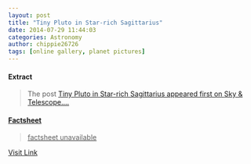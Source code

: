 ```yaml
---
layout: post
title: "Tiny Pluto in Star-rich Sagittarius"
date: 2014-07-29 11:44:03
categories: Astronomy
author: chippie26726
tags: [online gallery, planet pictures]
---
```



#### Extract
>The post <a rel="nofollow" href="http://www.skyandtelescope.com/online-gallery/tiny-pluto-in-star-rich-sagittarius/">Tiny Pluto in Star-rich Sagittarius appeared first on <a rel="nofollow" href="http://www.skyandtelescope.com">Sky &amp; Telescope....

#### Factsheet
>factsheet unavailable

[Visit Link](http://www.skyandtelescope.com/online-gallery/tiny-pluto-in-star-rich-sagittarius/)


